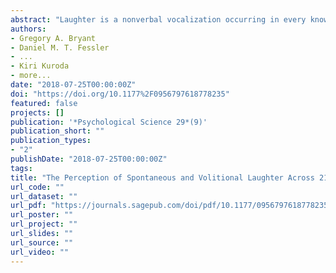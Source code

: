 ```yaml
---
abstract: "Laughter is a nonverbal vocalization occurring in every known culture, ubiquitous across all forms of human social interaction. Here, we examined whether listeners around the world, irrespective of their own native language and culture, can distinguish between spontaneous laughter and volitional laughter—laugh types likely generated by different vocal-production systems. Using a set of 36 recorded laughs produced by female English speakers in tests involving 884 participants from 21 societies across six regions of the world, we asked listeners to determine whether each laugh was real or fake, and listeners differentiated between the two laugh types with an accuracy of 56% to 69%. Acoustic analysis revealed that sound features associated with arousal in vocal production predicted listeners’ judgments fairly uniformly across societies. These results demonstrate high consistency across cultures in laughter judgments, underscoring the potential importance of nonverbal vocal communicative phenomena in human affiliation and cooperation."
authors:
- Gregory A. Bryant
- Daniel M. T. Fessler
- ...
- Kiri Kuroda
- more...
date: "2018-07-25T00:00:00Z"
doi: "https://doi.org/10.1177%2F0956797618778235"
featured: false
projects: []
publication: '*Psychological Science 29*(9)'
publication_short: ""
publication_types:
- "2"
publishDate: "2018-07-25T00:00:00Z"
tags:
title: "The Perception of Spontaneous and Volitional Laughter Across 21 Societies"
url_code: ""
url_dataset: ""
url_pdf: "https://journals.sagepub.com/doi/pdf/10.1177/0956797618778235"
url_poster: ""
url_project: ""
url_slides: ""
url_source: ""
url_video: ""
---
```

